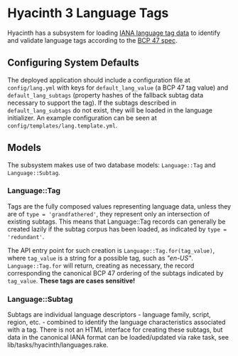 # Hyacinth 3 Language Tags

Hyacinth has a subsystem for loading [IANA language tag data](https://www.iana.org/assignments/language-subtag-registry/language-subtag-registry) to identify and validate language tags according to the [BCP 47 spec](https://tools.ietf.org/search/bcp47).

## Configuring System Defaults

The deployed application should include a configuration file at `config/lang.yml` with keys for `default_lang_value` (a BCP 47 tag value) and `default_lang_subtags` (property hashes of the fallback subtag data necessary to support the tag). If the subtags described in `default_lang_subtags` do not exist, they will be loaded in the language initializer. An example configuration can be seen at `config/templates/lang.template.yml`.

## Models

The subsystem makes use of two database models: `Language::Tag` and `Language::Subtag`.

### Language::Tag

Tags are the fully composed values representing language data, unless they are of `type = 'grandfathered'`, they represent only an intersection of existing subtags. This means that Language::Tag records can generally be created lazily if the subtag corpus has been loaded, as indicated by `type = 'redundant'`.

The API entry point for such creation is `Language::Tag.for(tag_value)`, where `tag_value` is a string for a possible tag, such as _"en-US"_. `Language::Tag.for` will return, creating as necessary, the record corresponding the canonical BCP 47 ordering of the subtags indicated by `tag_value`. **These tags are cases sensitive!**

### Language::Subtag

Subtags are individual language descriptors - language family, script, region, etc. - combined to identify the language characteristics associated with a tag. There is not an HTML interface for creating these subtags, but data in the canonical IANA format can be loaded/updated via rake task, see lib/tasks/hyacinth/languages.rake.
